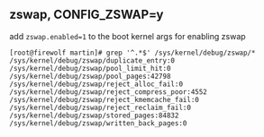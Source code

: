 ## zswap, CONFIG_ZSWAP=y
add `zswap.enabled=1` to the boot kernel args for enabling zswap

```
[root@firewolf martin]# grep '^.*$' /sys/kernel/debug/zswap/*
/sys/kernel/debug/zswap/duplicate_entry:0
/sys/kernel/debug/zswap/pool_limit_hit:0
/sys/kernel/debug/zswap/pool_pages:42798
/sys/kernel/debug/zswap/reject_alloc_fail:0
/sys/kernel/debug/zswap/reject_compress_poor:4552
/sys/kernel/debug/zswap/reject_kmemcache_fail:0
/sys/kernel/debug/zswap/reject_reclaim_fail:0
/sys/kernel/debug/zswap/stored_pages:84832
/sys/kernel/debug/zswap/written_back_pages:0
```
